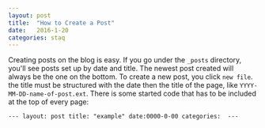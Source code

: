 ```yaml
---
layout: post
title:  "How to Create a Post"
date:   2016-1-20
categories: staq
---
```

Creating posts on the blog is easy. If you go under the `_posts` directory, you'll see posts set up by date and title. The newest post created will always be the one on the bottom. To create a new post, you click `new file`. the title must be structured with the date then the title of the page, like `YYYY-MM-DD-name-of-post.ext`. There is some started code that has to be included at the top of every page: 

`---
layout: post
title: "example"
date:0000-0-00
categories: 
---`


